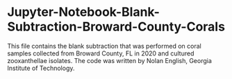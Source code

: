 # Jupyter-Notebook-Blank-Subtraction-Broward-County-Corals
This file contains the blank subtraction that was performed on coral samples collected from Broward County, FL in 2020 and cultured zooxanthellae isolates. 
The code was written by Nolan English, Georgia Institute of Technology.
